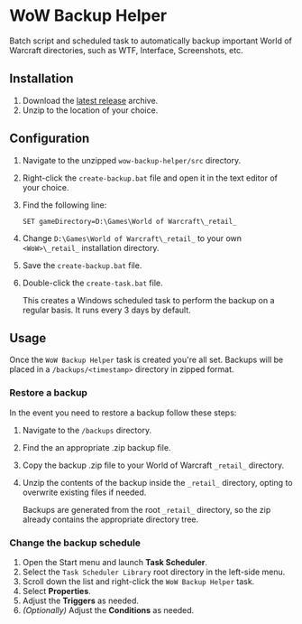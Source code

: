 # WoW Backup Helper

Batch script and scheduled task to automatically backup important World of Warcraft directories, such as WTF, Interface, Screenshots, etc.

## Installation

1. Download the [latest release](https://github.com/GabeStah/wow-backup-helper/releases/latest) archive.
2. Unzip to the location of your choice.

## Configuration

1. Navigate to the unzipped `wow-backup-helper/src` directory.
2. Right-click the `create-backup.bat` file and open it in the text editor of your choice.
3. Find the following line:

   ```
   SET gameDirectory=D:\Games\World of Warcraft\_retail_
   ```

4. Change `D:\Games\World of Warcraft\_retail_` to your own `<WoW>\_retail_` installation directory.
5. Save the `create-backup.bat` file.
6. Double-click the `create-task.bat` file.

   This creates a Windows scheduled task to perform the backup on a regular basis. It runs every 3 days by default.

## Usage

Once the `WoW Backup Helper` task is created you're all set. Backups will be placed in a `/backups/<timestamp>` directory in zipped format.

### Restore a backup

In the event you need to restore a backup follow these steps:

1. Navigate to the `/backups` directory.
2. Find the an appropriate .zip backup file.
3. Copy the backup .zip file to your World of Warcraft `_retail_` directory.
4. Unzip the contents of the backup inside the `_retail_` directory, opting to overwrite existing files if needed.

   Backups are generated from the root `_retail_` directory, so the zip already contains the appropriate directory tree.

### Change the backup schedule

1. Open the Start menu and launch **Task Scheduler**.
2. Select the `Task Scheduler Library` root directory in the left-side menu.
3. Scroll down the list and right-click the `WoW Backup Helper` task.
4. Select **Properties**.
5. Adjust the **Triggers** as needed.
6. _(Optionally)_ Adjust the **Conditions** as needed.
